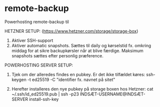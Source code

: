 # remote-backup
Powerhosting remote-backup til 

HETZNER SETUP: (https://www.hetzner.com/storage/storage-box)

1) Aktiver SSH-support
2) Aktiver automatic snapshots. Sættes til daily og kørselstid fx. omkring middag for at sikre backupkørsler når at blive færdige. Maksimum snapshots sættes efter personlig præference.



POWERHOSTING SERVER SETUP:

1) Tjek om der alleredes findes en pubkey. Er det ikke tilfældet køres:
ssh-keygen -t ed25519 -C "identifier fx. navnet på sitet"

2) Herefter installeres den nye pubkey på storage boxen hos Hetzner:
cat ~/.ssh/id_ed25519.pub | ssh -p23 INDSÆT-USERNAME@INDSÆT-SERVER install-ssh-key
